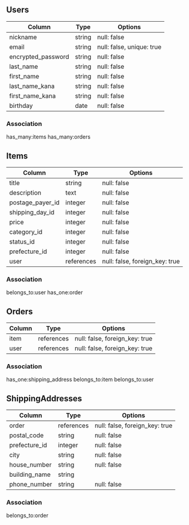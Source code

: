 ## Users
|Column             |Type   |Options    |
|-------------------|-------|-----------|
|nickname           | string|null: false|
|email              | string|null: false, unique: true|
|encrypted_password | string|null: false|
|last_name          | string|null: false|
|first_name         | string|null: false|
|last_name_kana     | string|null: false|
|first_name_kana    | string|null: false|
|birthday           | date  |null: false|

### Association
has_many:items
has_many:orders



## Items
|Column          |Type        |Options      |
|----------------|------------|-------------|
|title           | string     | null: false |
|description     | text       | null: false |
|postage_payer_id| integer    | null: false |
|shipping_day_id | integer    | null: false |
|price           | integer    | null: false |
|category_id     | integer    | null: false |
|status_id       | integer    | null: false |
|prefecture_id   | integer    | null: false |
|user            | references | null: false, foreign_key: true |

### Association
belongs_to:user
has_one:order


## Orders
|Column   |Type        |Options                         |
|---------|------------|--------------------------------|
|item     | references | null: false, foreign_key: true |
|user     | references | null: false, foreign_key: true |

### Association
has_one:shipping_address
belongs_to:item
belongs_to:user


## ShippingAddresses
|Column       |Type        |Options    |
|-------------|------------|-----------|
|order        | references | null: false, foreign_key: true |
|postal_code  | string     | null: false|
|prefecture_id| integer    | null: false|
|city         | string     | null: false|
|house_number | string     | null: false|
|building_name| string     |            |
|phone_number | string     | null: false|

### Association
belongs_to:order
